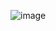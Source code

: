 ![image](https://github.com/flatimer/CryptoClustering/assets/120693432/26be76ec-c3c5-457f-96f2-f497b56423fa)
